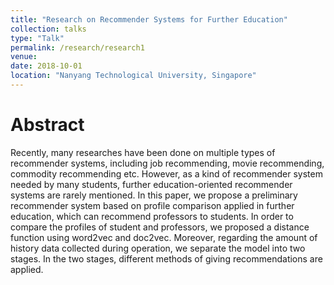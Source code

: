 ```yaml
---
title: "Research on Recommender Systems for Further Education"
collection: talks
type: "Talk"
permalink: /research/research1
venue: 
date: 2018-10-01
location: "Nanyang Technological University, Singapore"
---
```


Abstract
========

Recently, many researches have been done on multiple types of recommender
systems, including job recommending, movie recommending, commodity recommending
etc. However, as a kind of recommender system needed by many students, further
education-oriented recommender systems are rarely mentioned. In this paper, we
propose a preliminary recommender system based on profile comparison applied in
further education, which can recommend professors to students. In order to
compare the profiles of student and professors, we proposed a distance function
using word2vec and doc2vec. Moreover, regarding the amount of history data
collected during operation, we separate the model into two stages. In the two
stages, different methods of giving recommendations are applied.

